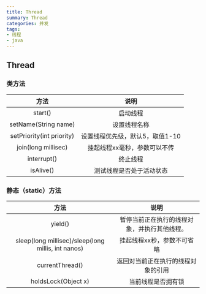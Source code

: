 ```yaml
---
title: Thread
summary: Thread
categories: 并发
tags:
- 线程
- java
---
```


## Thread
### 类方法


| 方法      | 说明 |
| :----: | :----: |
| start()      | 启动线程       |
| setName(String name)   | 设置线程名称        |
| setPriority(int priority)     | 设置线程优先级，默认5，取值1-10       |
| join(long millisec)   | 挂起线程xx毫秒，参数可以不传        |
| interrupt()      | 终止线程       |
| isAlive()   | 测试线程是否处于活动状态        |

### 静态（static）方法

| 方法      | 说明 |
| :----: | :----: |
| yield()      | 暂停当前正在执行的线程对象，并执行其他线程。       |
| sleep(long millisec)/sleep(long millis, int nanos)   | 挂起线程xx秒，参数不可省略        |
| currentThread()      | 返回对当前正在执行的线程对象的引用       |
| holdsLock(Object x)   | 当前线程是否拥有锁        |














